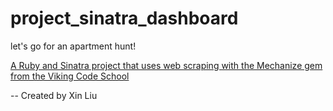 # project_sinatra_dashboard
let's go for an apartment hunt!

[A Ruby and Sinatra project that uses web scraping with the Mechanize gem from the Viking Code School](http://www.vikingcodeschool.com)

 -- Created by Xin Liu
